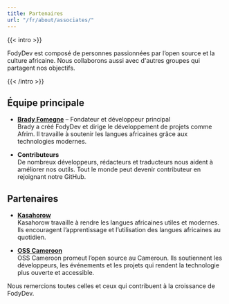 ```yaml
---
title: Partenaires
url: "/fr/about/associates/"
---
```


{{< intro >}}

FodyDev est composé de personnes passionnées par l’open source et la culture africaine. Nous collaborons aussi avec d'autres groupes qui partagent nos objectifs.

{{< /intro >}}

## Équipe principale

- **[Brady Fomegne](https://www.linkedin.com/in/brady-fomegne/)** – Fondateur et développeur principal  
  Brady a créé FodyDev et dirige le développement de projets comme Afrim. Il travaille à soutenir les langues africaines grâce aux technologies modernes.

- **Contributeurs**  
  De nombreux développeurs, rédacteurs et traducteurs nous aident à améliorer nos outils. Tout le monde peut devenir contributeur en rejoignant notre GitHub.

## Partenaires

- **[Kasahorow](https://hasahorow.org)**  
  Kasahorow travaille à rendre les langues africaines utiles et modernes. Ils encouragent l’apprentissage et l’utilisation des langues africaines au quotidien.

- **[OSS Cameroon](https://osscameroon.com)**  
  OSS Cameroon promeut l’open source au Cameroun. Ils soutiennent les développeurs, les événements et les projets qui rendent la technologie plus ouverte et accessible.

Nous remercions toutes celles et ceux qui contribuent à la croissance de FodyDev.

